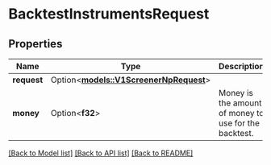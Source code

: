 # BacktestInstrumentsRequest

## Properties

Name | Type | Description | Notes
------------ | ------------- | ------------- | -------------
**request** | Option<[**models::V1ScreenerNpRequest**](v1ScreenerNPRequest.md)> |  | [optional]
**money** | Option<**f32**> | Money is the amount of money to use for the backtest. | [optional]

[[Back to Model list]](../README.md#documentation-for-models) [[Back to API list]](../README.md#documentation-for-api-endpoints) [[Back to README]](../README.md)


